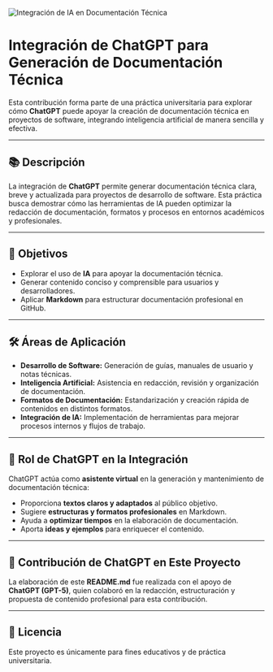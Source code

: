 ![Integración de IA en Documentación Técnica](https://external-content.duckduckgo.com/iu/?u=https%3A%2F%2Fwww.klippa.com%2Fwp-content%2Fuploads%2F2023%2F01%2FChatGPT-preview.jpg&f=1&nofb=1&ipt=913ceb15527144c5a68f9bb02c5fbd44dc874275cca1ad8c6ee1183fbe3c6c89)  

# Integración de ChatGPT para Generación de Documentación Técnica  

Esta contribución forma parte de una práctica universitaria para explorar cómo **ChatGPT** puede apoyar la creación de documentación técnica en proyectos de software, integrando inteligencia artificial de manera sencilla y efectiva.  

---

## 📚 Descripción  

La integración de **ChatGPT** permite generar documentación técnica clara, breve y actualizada para proyectos de desarrollo de software. Esta práctica busca demostrar cómo las herramientas de IA pueden optimizar la redacción de documentación, formatos y procesos en entornos académicos y profesionales.  

---

## 🚀 Objetivos  

- Explorar el uso de **IA** para apoyar la documentación técnica.  
- Generar contenido conciso y comprensible para usuarios y desarrolladores.  
- Aplicar **Markdown** para estructurar documentación profesional en GitHub.  

---

## 🛠️ Áreas de Aplicación  

- **Desarrollo de Software:** Generación de guías, manuales de usuario y notas técnicas.  
- **Inteligencia Artificial:** Asistencia en redacción, revisión y organización de documentación.  
- **Formatos de Documentación:** Estandarización y creación rápida de contenidos en distintos formatos.  
- **Integración de IA:** Implementación de herramientas para mejorar procesos internos y flujos de trabajo.  

---

## 🧠 Rol de ChatGPT en la Integración  

ChatGPT actúa como **asistente virtual** en la generación y mantenimiento de documentación técnica:  

- Proporciona **textos claros y adaptados** al público objetivo.  
- Sugiere **estructuras y formatos profesionales** en Markdown.  
- Ayuda a **optimizar tiempos** en la elaboración de documentación.  
- Aporta **ideas y ejemplos** para enriquecer el contenido.  

---

## 🤝 Contribución de ChatGPT en Este Proyecto  

La elaboración de este **README.md** fue realizada con el apoyo de **ChatGPT (GPT-5)**, quien colaboró en la redacción, estructuración y propuesta de contenido profesional para esta contribución.  

---

## 📄 Licencia  

Este proyecto es únicamente para fines educativos y de práctica universitaria.  
